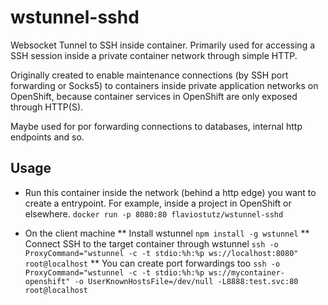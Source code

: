 # wstunnel-sshd
Websocket Tunnel to SSH inside container. Primarily used for accessing a SSH session inside a private container network through simple HTTP.

Originally created to enable maintenance connections (by SSH port forwarding or Socks5) to containers inside private application networks on OpenShift, because container services in OpenShift are only exposed through HTTP(S). 

Maybe used for por forwarding connections to databases, internal http endpoints and so.

## Usage

* Run this container inside the network (behind a http edge) you want to create a entrypoint. For example, inside a project in OpenShift or elsewhere.
   ``docker run -p 8080:80 flaviostutz/wstunnel-sshd``

* On the client machine
 ** Install wstunnel
   ``npm install -g wstunnel``
 ** Connect SSH to the target container through wstunnel
   ``ssh -o ProxyCommand="wstunnel -c -t stdio:%h:%p ws://localhost:8080" root@localhost``
 ** You can create port forwardings too
   ``ssh -o ProxyCommand="wstunnel -c -t stdio:%h:%p ws://mycontainer-openshift" -o UserKnownHostsFile=/dev/null -L8888:test.svc:80 root@localhost``
